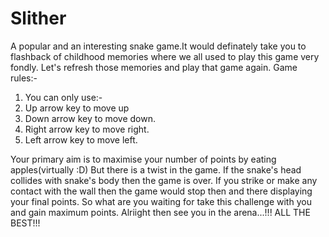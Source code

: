 # Slither
A popular and an interesting snake game.It would definately take you to flashback of childhood memories where we all used to play this game very fondly.
Let's refresh those memories and play that game again.
Game rules:-
1. You can only use:-
1. Up arrow key to move up
2. Down arrow key to move down.
3. Right arrow key to move right.
4. Left arrow key to move left.

Your primary aim is to maximise your number of points by eating apples(virtually :D)
But there is a twist in the game.
If the snake's head collides with snake's body then the game is over.
If you strike or make any contact with the wall then the game would stop then and there displaying your final points.
So what are you waiting for take this challenge with you and gain maximum points.
Alriight then see you in the arena...!!!
ALL THE BEST!!!

